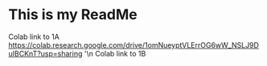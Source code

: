 # This is my ReadMe
Colab link to 1A https://colab.research.google.com/drive/1omNueyptVLErrOG6wW_NSLJ9DuIBCKnT?usp=sharing '\n
Colab link to 1B
